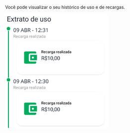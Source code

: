Você pode visualizar o seu histórico de uso e de recargas.



![image.png](/.attachments/image-4c3e0175-d95f-4127-982e-756f2bef166c.png)